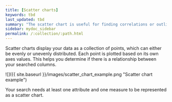 ```yaml
---
title: [Scatter charts]
keywords: tbd
last_updated: tbd
summary: "The scatter chart is useful for finding correlations or outliers in your data."
sidebar: mydoc_sidebar
permalink: /:collection/:path.html
---
```

Scatter charts display your data as a collection of points, which can either be evenly or unevenly distributed. Each point is plotted based on its own axes values. This helps you determine if there is a relationship between your searched columns.

 ![]({{ site.baseurl }}/images/scatter_chart_example.png "Scatter chart example")

Your search needs at least one attribute and one measure to be represented as a scatter chart.
